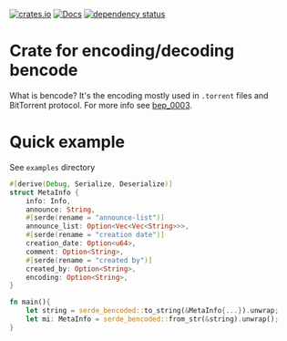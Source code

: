 [![crates.io](https://img.shields.io/crates/v/serde_bencoded.svg)](https://crates.io/crates/serde_bencoded)
[![Docs](https://docs.rs/serde_bencoded/badge.svg)](https://docs.rs/serde_bencoded/)
[![dependency status](https://deps.rs/crate/serde_bencoded/0.2.0/status.svg)](https://deps.rs/crate/serde_bencoded/0.2.0)

# Crate for encoding/decoding bencode

What is bencode? It's the encoding mostly used in `.torrent` files and BitTorrent protocol.
For more info see [bep_0003](https://www.bittorrent.org/beps/bep_0003.html).

# Quick example

See `examples` directory

```rust
#[derive(Debug, Serialize, Deserialize)]
struct MetaInfo {
    info: Info,
    announce: String,
    #[serde(rename = "announce-list")]
    announce_list: Option<Vec<Vec<String>>>,
    #[serde(rename = "creation date")]
    creation_date: Option<u64>,
    comment: Option<String>,
    #[serde(rename = "created by")]
    created_by: Option<String>,
    encoding: Option<String>,
}

fn main(){
    let string = serde_bencoded::to_string(&MetaInfo{...}).unwrap;
    let mi: MetaInfo = serde_bencoded::from_str(&string).unwrap();
}
```
